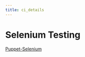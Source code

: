 ```yaml
---
title: ci_details
---
```

# Selenium Testing

[Puppet-Selenium](https://github.com/NERC-CEH/puppet-selenium.git)